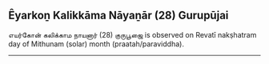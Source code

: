 ## Êyarkoṉ Kalikkāma Nāyaṉār (28) Gurupūjai
எயர்கோன் கலிக்காம நாயனார் (28) குருபூஜை is observed on Revatī nakṣhatram day of Mithunam (solar) month (praatah/paraviddha).



---
